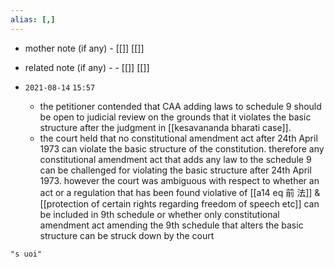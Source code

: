 ```yaml
---
alias: [,]
---
```

- mother note (if any)
		- [[]] [[]]
- related note (if any) -
		- [[]] [[]]


- `2021-08-14`  `15:57`
	- the petitioner contended that CAA adding laws to schedule 9 should be open to judicial review on the grounds that it violates the basic structure after the judgment in [[kesavananda bharati case]].
	- the court held that no constitutional amendment act after 24th April 1973 can violate the basic structure of the constitution. therefore any constitutional amendment act that adds any law to the schedule 9 can be challenged for violating the basic structure after 24th April 1973. however the court was ambiguous with respect to whether an act or a regulation that has been found violative of [[a14 eq 前 法]] & [[protection of certain rights regarding freedom of speech etc]] can be included in 9th schedule or whether only constitutional amendment act amending the 9th schedule that alters the basic structure can be struck down by the court


```query
"s uoi"
```
